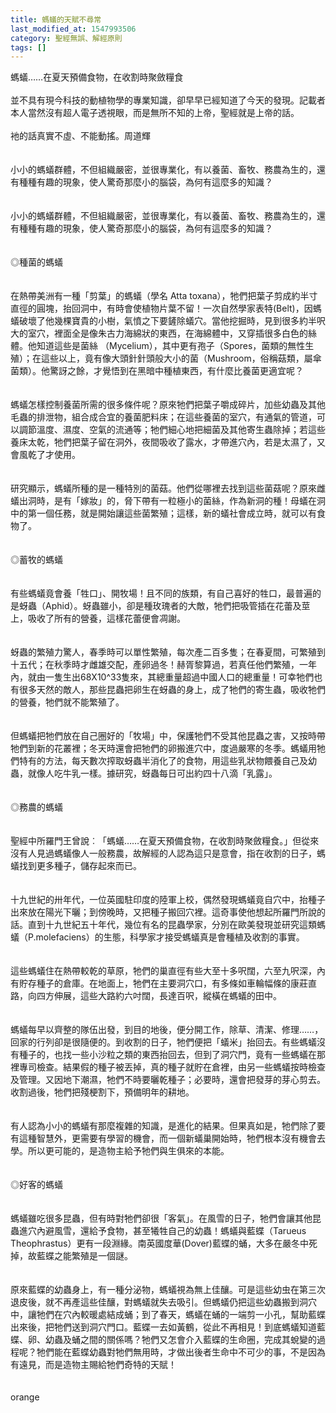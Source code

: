 ```yaml
---
title: 螞蟻的天賦不尋常
last_modified_at: 1547993506
category: 聖經無誤、解經原則
tags: []
---
```


螞蟻……在夏天預備食物，在收割時聚斂糧食<br><br>並不具有現今科技的動植物學的專業知識，卻早早已經知道了今天的發現。記載者本人當然沒有超人電子透視眼，而是無所不知的上帝，聖經就是上帝的話。<br><br>衪的話真實不虛、不能動搖。<!--more-->周道輝<br><br><br>小小的螞蟻群體，不但組織嚴密，並很專業化，有以養菌、畜牧、務農為生的，還有種種有趣的現象，使人驚奇那麼小的腦袋，為何有這麼多的知識？<br><br><br>小小的螞蟻群體，不但組織嚴密，並很專業化，有以養菌、畜牧、務農為生的，還有種種有趣的現象，使人驚奇那麼小的腦袋，為何有這麼多的知識？<br><br><br>◎種菌的螞蟻<br><br><br>在熱帶美洲有一種「剪葉」的螞蟻（學名 Atta toxana），牠們把葉子剪成約半寸直徑的圓塊，抬回洞中，有時會使植物片葉不留！一次自然學家表特(Belt)，因螞蟻破壞了他幾棵寶貴的小樹，氣憤之下要鏟除蟻穴。當他挖掘時，見到很多約半呎大的室穴，裡面全是像朱古力海綿狀的東西，在海綿體中，又穿插很多白色的絲體。他知道這些是菌絲 （Mycelium），其中更有孢子（Spores，菌類的無性生殖）；在這些以上，竟有像大頭針針頭般大小的菌（Mushroom，俗稱菇類，屬傘菌類）。他驚訝之餘，才覺悟到在黑暗中種植東西，有什麼比養菌更適宜呢？<br><br><br>螞蟻怎樣控制養菌所需的很多條件呢？原來牠們把葉子嚼成碎片，加些幼蟲及其他毛蟲的排泄物，組合成合宜的養菌肥料床；在這些養菌的室穴，有通氣的管道，可以調節溫度、濕度、空氣的流通等；牠們細心地把細菌及其他寄生蟲除掉；若這些養床太乾，牠們把葉子留在洞外，夜間吸收了露水，才帶進穴內，若是太濕了，又會風乾了才使用。<br><br><br>研究顯示，螞蟻所種的是一種特別的菌菇。他們從哪裡去找到這些菌菇呢？原來雌蟻出洞時，是有「嫁妝」的，脅下帶有一粒極小的菌絲，作為新洞的種！母蟻在洞中的第一個任務，就是開始讓這些菌繁殖；這樣，新的蟻社會成立時，就可以有食物了。<br><br><br>◎蓄牧的螞蟻<br><br><br>有些螞蟻竟會養「牲口」、開牧場！且不同的族類，有自己喜好的牲口，最普遍的是蚜蟲（Aphid）。蚜蟲雖小，卻是種玫瑰者的大敵，牠們把吸管插在花蕾及莖上，吸收了所有的營養，這樣花蕾便會凋謝。<br><br><br>蚜蟲的繁殖力驚人，春季時可以單性繁殖，每次產二百多隻；在春夏間，可繁殖到十五代；在秋季時才雌雄交配，產卵過冬！赫胥黎算過，若真任他們繁殖，一年內，就由一隻生出68X10^33隻來，其總重量超過中國人口的總重量！可幸牠們也有很多天然的敵人，那些昆蟲把卵生在蚜蟲的身上，成了牠們的寄生蟲，吸收牠們的營養，牠們就不能繁殖了。<br><br><br>但螞蟻把牠們放在自己圈好的「牧場」中，保護牠們不受其他昆蟲之害，又按時帶牠們到新的花叢裡；冬天時還會把牠們的卵搬進穴中，度過嚴寒的冬季。螞蟻用牠們特有的方法，每天數次搾取蚜蟲半消化了的食物，用這些乳狀物餵養自己及幼蟲，就像人吃牛乳一樣。據研究，蚜蟲每日可出約四十八滴「乳露」。<br><br><br>◎務農的螞蟻<br><br><br>聖經中所羅門王曾說︰「螞蟻……在夏天預備食物，在收割時聚斂糧食。」但從來沒有人見過螞蟻像人一般務農，故解經的人認為這只是意會，指在收割的日子，螞蟻找到更多種子，儲存起來而已。<br><br><br>十九世紀的卅年代，一位英國駐印度的陸軍上校，偶然發現螞蟻竟自穴中，抬種子出來放在陽光下曬；到傍晚時，又把種子搬回穴裡。這奇事使他想起所羅門所說的話。直到十九世紀五十年代，幾位有名的昆蟲學家，分別在歐美發現並研究這類螞蟻（P.molefaciens）的生態，科學家才接受螞蟻真是會種植及收割的事實。<br><br><br>這些螞蟻住在熱帶較乾的草原，牠們的巢直徑有些大至十多呎闊，六至九呎深，內有貯存種子的倉庫。在地面上，牠們在主要洞穴口，有多條如車輪幅條的康莊直路，向四方伸展，這些大路約六吋闊，長達百呎，縱橫在螞蟻的田中。<br><br><br>螞蟻每早以齊整的隊伍出發，到目的地後，便分開工作，除草、清潔、修理……，回家的行列卻是很隨便的。到收割的日子，牠們便把「蟻米」抬回去。有些螞蟻沒有種子的，也找一些小沙粒之類的東西抬回去，但到了洞穴門，竟有一些螞蟻在那裡專司檢查。結果假的種子被丟掉，真的種子就貯在倉裡，由另一些螞蟻按時檢查及管理。又因地下潮濕，牠們不時要曬乾種子；必要時，還會把發芽的芽心剪去。收割過後，牠們把殘梗割下，預備明年的耕地。<br><br><br>有人認為小小的螞蟻有那麼複雜的知識，是進化的結果。但果真如是，牠們除了要有這種智慧外，更需要有學習的機會，而一個新蟻巢開始時，牠們根本沒有機會去學。所以更可能的，是造物主給予牠們與生俱來的本能。<br><br><br>◎好客的螞蟻　<br><br><br>螞蟻雖吃很多昆蟲，但有時對牠們卻很「客氣」。在風雪的日子，牠們會讓其他昆蟲進穴內避風雪，還給予食物，甚至犧牲自己的幼蟲！螞蟻與藍蝶（Tarueus Theophrastus）更有一段淵緣。南英國度華(Dover)藍蝶的蛹，大多在嚴冬中死掉，故藍蝶之能繁殖是一個謎。<br><br><br>原來藍蝶的幼蟲身上，有一種分泌物，螞蟻視為無上佳釀。可是這些幼虫在第三次退皮後，就不再產這些佳釀，對螞蟻就失去吸引。但螞蟻仍把這些幼蟲搬到洞穴中，讓牠們在穴內較暖處結成蛹；到了春天，螞蟻在蛹的一端剪一小孔，幫助藍蝶出來後，把牠們送到洞穴門口。藍蝶一去如黃鶴，從此不再相見！到底螞蟻知道藍蝶、卵、幼蟲及蛹之間的關係嗎？牠們又怎會介入藍蝶的生命圈，完成其蛻變的過程呢？牠們能在藍蝶幼蟲對牠們無用時，才做出後者生命中不可少的事，不是因為有遠見，而是造物主賜給牠們奇特的天賦！<br><br><br>orange<br><p>&nbsp;</p><br><br><br>
